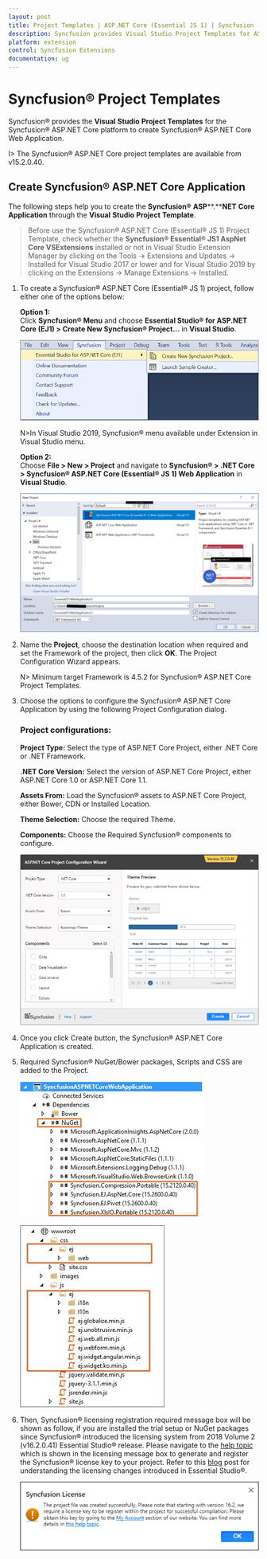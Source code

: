```yaml
---
layout: post
title: Project Templates | ASP.NET Core (Essential JS 1) | Syncfusion
description: Syncfusion provides Visual Studio Project Templates for ASP.NET Core platform to create the Syncfusion ASP.NET Core Application using Essential JS 1 components
platform: extension
control: Syncfusion Extensions
documentation: ug
---
```


# Syncfusion® Project Templates

Syncfusion® provides the **Visual** **Studio** **Project** **Templates** for the Syncfusion® ASP.NET Core platform to create Syncfusion® ASP.NET Core Web Application.  

I> The Syncfusion® ASP.NET Core project templates are available from v15.2.0.40.  

## Create Syncfusion® ASP.NET Core Application

The following steps help you to create the **Syncfusion®** **ASP****.****NET** **Core** **Application** through the **Visual** **Studio** **Project** **Template**.

> Before use the Syncfusion® ASP.NET Core (Essential® JS 1) Project Template, check whether the **Syncfusion® Essential® JS1 AspNet Core VSExtensions** installed or not in Visual Studio Extension Manager by clicking on the Tools -> Extensions and Updates -> Installed for Visual Studio 2017 or lower and for Visual Studio 2019 by clicking on the Extensions -> Manage Extensions -> Installed.

1. To create a Syncfusion® ASP.NET Core (Essential® JS 1) project, follow either one of the options below:

   **Option 1:**   
   Click **Syncfusion® Menu** and choose **Essential Studio® for ASP.NET Core (EJ1) > Create New Syncfusion® Project…** in **Visual Studio**.

   ![Choose Syncfusion® ASP.NET Core Application from Visual Studio New Project dialog via Syncfusion® menu](Syncfusion-Project-Templates_images/Syncfusion_Menu_ProjectTemplate.png)

   N>In Visual Studio 2019, Syncfusion® menu available under Extension in Visual Studio menu.

   **Option 2:**   
   Choose **File > New > Project** and navigate to **Syncfusion® > .NET Core > Syncfusion® ASP.NET Core (Essential® JS 1) Web Application** in **Visual Studio**.

   ![Choose Syncfusion® ASP.NET Core Application from Visual Studio New Project dialog](Syncfusion-Project-Templates_images/Syncfusion-Project-Templates_img1.png)

2. Name the **Project**, choose the destination location when required and set the Framework of the project, then click **OK**. The Project Configuration Wizard appears.

   N> Minimum target Framework is 4.5.2 for Syncfusion® ASP.NET Core Project Templates.
   
3. Choose the options to configure the Syncfusion® ASP.NET Core Application by using the following Project Configuration dialog.

   ### Project configurations:

   **Project Type:** Select the type of ASP.NET Core Project, either .NET Core or .NET Framework.

   **.NET Core Version:** Select the version of ASP.NET Core Project, either ASP.NET Core 1.0 or ASP.NET Core 1.1.

   **Assets From:** Load the Syncfusion® assets to ASP.NET Core Project, either Bower, CDN or Installed Location.

   **Theme Selection:** Choose the required Theme.

   **Components:** Choose the Required Syncfusion® components to configure.

   ![Syncfusion® Essential® JS 1 ASP.NET Core Project Configuration wizard](Syncfusion-Project-Templates_images/Syncfusion-Project-Templates-img2.jpeg)
   
4. Once you click Create button, the Syncfusion® ASP.NET Core Application is created.

5. Required Syncfusion® NuGet/Bower packages, Scripts and CSS are added to the Project.

   ![Required Syncfusion® NuGet/Bower packages added to the Syncfusion® Essential® JS 1 ASP.NET Core project](Syncfusion-Project-Templates_images/Syncfusion-Project-Templates-img3.jpeg)

   ![Required Syncfusion® Scripts and Themes added to the Syncfusion® Essential® JS 1 ASP.NET Core project](Syncfusion-Project-Templates_images/Syncfusion-Project-Templates-img4.jpeg)

6. Then, Syncfusion® licensing registration required message box will be shown as follow, if you are installed the trial setup or NuGet packages since Syncfusion® introduced the licensing system from 2018 Volume 2 (v16.2.0.41) Essential Studio® release. Please navigate to the [help topic](https://help.syncfusion.com/common/essential-studio/licensing/license-key#how-to-generate-syncfusion-license-key) which is shown in the licensing message box to generate and register the Syncfusion® license key to your project. Refer to this [blog](https://blog.syncfusion.com/post/Whats-New-in-2018-Volume-2-Licensing-Changes-in-the-1620x-Version-of-Essential-Studio.aspx) post for understanding the licensing changes introduced in Essential Studio®.

   ![Syncfusion® license registration information for Syncfusion® Essential® JS 1 ASP.NET Core project](Syncfusion-Project-Templates_images/Syncfusion-Project-Templates-img5.jpeg)   


